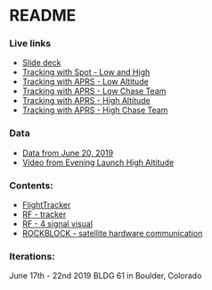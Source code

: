 # README

### Live links

* [Slide deck](https://docs.google.com/presentation/d/1GkXMmFUewOSOAwIWB6_Bx8nkzsZshQjJb0SAT0s612c/edit?usp=sharing)
* [Tracking with Spot - Low and High](https://share.findmespot.com/shared/faces/viewspots.jsp?glId=06uq37plfmzvpvaPvzXvPYQLObajxBgqr)
* [Tracking with APRS - Low Altitude](https://aprs.fi/#!mt=roadmap&z=11&call=a%2FKD0OTI-11)
* [Tracking with APRS - Low Chase Team](https://aprs.fi/#!mt=roadmap&z=18&call=a%2FKD0OTI-5)
* [Tracking with APRS - High Altitude](https://aprs.fi/#!mt=roadmap&z=18&call=a%2FKE0LSE-11)
* [Tracking with APRS - High Chase Team](https://aprs.fi/#!mt=roadmap&z=18&call=a%2FKEOLSE-5)

### Data

* [Data from June 20, 2019](./data-2019-06-20)
* [Video from Evening Launch High Altitude](https://drive.google.com/file/d/1fjb8xxDBGibSr54MBWdYw0ZNFL6tkjS8/view?usp=sharing)

### Contents:

* [FlightTracker](./flightTracker)
* [RF - tracker](./rf_tracker)
* [RF - 4 signal visual](./rf_4Signal)
* [ROCKBLOCK - satellite hardware communication](./rockblock)

### Iterations:

June 17th - 22nd 2019
BLDG 61 in Boulder, Colorado
